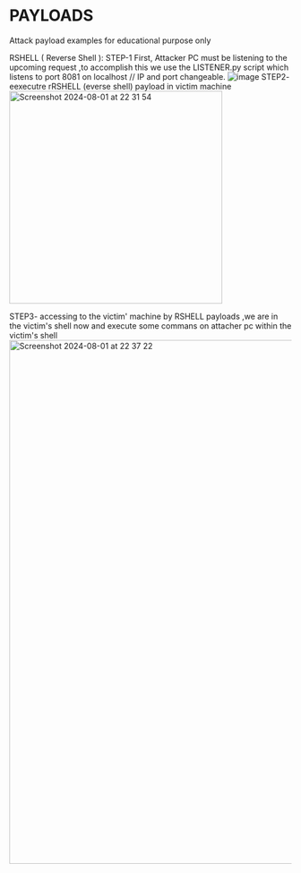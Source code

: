 # PAYLOADS
Attack payload examples for educational purpose  only 


RSHELL ( Reverse Shell ): 
STEP-1 First, Attacker PC must be listening to the upcoming request ,to accomplish this we use the LISTENER.py script which listens to port 8081 on localhost // IP and port changeable.
![image](https://github.com/user-attachments/assets/785cc3d7-e17e-41d1-9b36-698eec9174ed)
STEP2-  eexecutre rRSHELL (everse shell)  payload in victim machine 
<img width="380" alt="Screenshot 2024-08-01 at 22 31 54" src="https://github.com/user-attachments/assets/910a32d9-d9a5-4108-8e66-0b9fc619bc0f">

STEP3-  accessing to the victim' machine by RSHELL payloads  ,we are in the victim's shell now and execute some commans on attacher pc within the victim's shell
<img width="936" alt="Screenshot 2024-08-01 at 22 37 22" src="https://github.com/user-attachments/assets/d895ce73-e94a-4d47-b79c-609d70d7c479">

